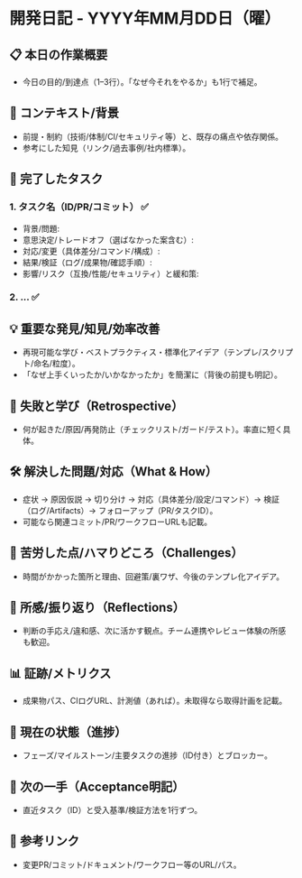 # 開発日記 - YYYY年MM月DD日（曜）

## 📋 本日の作業概要
- 今日の目的/到達点（1–3行）。「なぜ今それをやるか」も1行で補足。

## 🧭 コンテキスト/背景
- 前提・制約（技術/体制/CI/セキュリティ等）と、既存の痛点や依存関係。
- 参考にした知見（リンク/過去事例/社内標準）。

## 🎯 完了したタスク
### 1. タスク名（ID/PR/コミット） ✅
- 背景/問題:
- 意思決定/トレードオフ（選ばなかった案含む）:
- 対応/変更（具体差分/コマンド/構成）:
- 結果/検証（ログ/成果物/確認手順）:
- 影響/リスク（互換/性能/セキュリティ）と緩和策:

### 2. ... ✅

## 💡 重要な発見/知見/効率改善
- 再現可能な学び・ベストプラクティス・標準化アイデア（テンプレ/スクリプト/命名/粒度）。
- 「なぜ上手くいったか/いかなかったか」を簡潔に（背後の前提も明記）。

## 🐛 失敗と学び（Retrospective）
- 何が起きた/原因/再発防止（チェックリスト/ガード/テスト）。率直に短く具体。

## 🛠 解決した問題/対応（What & How）
- 症状 → 原因仮説 → 切り分け → 対応（具体差分/設定/コマンド）→ 検証（ログ/Artifacts）→ フォローアップ（PR/タスクID）。
- 可能なら関連コミット/PR/ワークフローURLも記載。

## 🥵 苦労した点/ハマりどころ（Challenges）
- 時間がかかった箇所と理由、回避策/裏ワザ、今後のテンプレ化アイデア。

## 🧠 所感/振り返り（Reflections）
- 判断の手応え/違和感、次に活かす観点。チーム連携やレビュー体験の所感も歓迎。

## 📊 証跡/メトリクス
- 成果物パス、CIログURL、計測値（あれば）。未取得なら取得計画を記載。

## 📌 現在の状態（進捗）
- フェーズ/マイルストーン/主要タスクの進捗（ID付き）とブロッカー。

## 🔄 次の一手（Acceptance明記）
- 直近タスク（ID）と受入基準/検証方法を1行ずつ。

## 📝 参考リンク
- 変更PR/コミット/ドキュメント/ワークフロー等のURL/パス。
